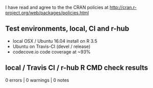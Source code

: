 I have read and agree to the the CRAN policies at
http://cran.r-project.org/web/packages/policies.html

## Test environments, local, CI and r-hub

- local OSX / Ubuntu 16.04 install on R 3.5
- Ubuntu on Travis-CI (devel / release)
- codecove.io code coverage at ~93%

## local / Travis CI / r-hub R CMD check results

0 errors | 0 warnings | 0 notes
